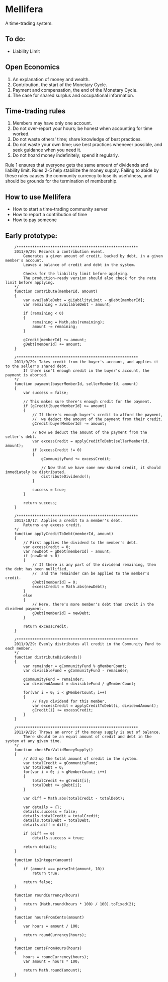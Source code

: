 Mellifera
=========
A time-trading system.

To do:
------
* Liability Limit

Open Economics
--------------

1. An explanation of money and wealth.
2. Contribution, the start of the Monetary Cycle.
3. Payment and compensation, the end of the Monetary Cycle.
4. The case for shared surplus and occupational information.

Time-trading rules
------------------

1. Members may have only one account.
2. Do not over-report your hours; be honest when accounting for time worked.
3. Do not waste others' time; share knowledge of best practices.
4. Do not waste your own time; use best practices whenever possible, and seek guidance when you need it.
5. Do not hoard money indefinitely; spend it regularly.

Rule 1 ensures that everyone gets the same amount of dividends and liability limit. Rules 2-5 help stabilize the money supply. Failing to abide by these rules causes the community currency to lose its usefulness, and should be grounds for the termination of membership.

How to use Mellifera
--------------------

* How to start a time-trading community server
* How to report a contribution of time
* How to pay someone

Early prototype:
----------------

		/******************************************************
		2011/9/29: Records a contribution event.
			Generates a given amount of credit, backed by debt, in a given member's account.
			Leaves a balance of credit and debt in the system.
			
			Checks for the liability limit before applying.
			The production-ready version should also check for the rate limit before applying.
		*/
		function contribute(memberId, amount)
		{
			var availableDebt = gLiabilityLimit - gDebt[memberId];
			var remaining = availableDebt - amount;

			if (remaining < 0)
			{
				remaining = Math.abs(remaining);
				amount -= remaining;
			}

			gCredit[memberId] += amount;
			gDebt[memberId] += amount;
		}

		/******************************************************
		2011/9/29: Takes credit from the buyer's account, and applies it to the seller's shared debt.
			If there isn't enough credit in the buyer's account, the payment is aborted.
		*/
		function payment(buyerMemberId, sellerMemberId, amount)
		{
			var success = false;
			
			// This makes sure there's enough credit for the payment.
			if (gCredit[buyerMemberId] >= amount)
			{
				// If there's enough buyer's credit to afford the payment, 
				//	we deduct the amount of the payment from their credit.
				gCredit[buyerMemberId] -= amount;
				
				// Now we deduct the amount of the payment from the seller's debt.
				var excessCredit = applyCreditToDebt(sellerMemberId, amount);
				if (excessCredit != 0)
				{
					gCommunityFund += excessCredit;
					
					// Now that we have some new shared credit, it should immediately be distributed.
					distributeDividends();
				}
				
				success = true;
			}
			
			return success;
		}

		/******************************************************
		2011/10/17: Applies a credit to a member's debt.
			Returns any excess credit.
		*/
		function applyCreditToDebt(memberId, amount)
		{
			// First applies the dividend to the member's debt.
			var excessCredit = 0;
			var newDebt = gDebt[memberId] - amount;
			if (newDebt < 0)
			{
				// If there is any part of the dividend remaining, then the debt has been nullified,
				//	and the remainder can be applied to the member's credit.
				gDebt[memberId] = 0;
				excessCredit = Math.abs(newDebt);
			}
			else
			{
				// Here, there's more member's debt than credit in the dividend payment.
				gDebt[memberId] = newDebt;
			}
			
			return excessCredit;
		}

		/******************************************************
		2011/9/29: Evenly distributes all credit in the Community Fund to each member.
		*/
		function distributeDividends()
		{
			var remainder = gCommunityFund % gMemberCount;
			var divisibleFund = gCommunityFund - remainder;

			gCommunityFund = remainder;
			var dividendAmount = divisibleFund / gMemberCount;

			for(var i = 0; i < gMemberCount; i++)
			{
				// Pays dividend for this member.
				var excessCredit = applyCreditToDebt(i, dividendAmount);
				gCredit[i] += excessCredit;
			}
		}

		/******************************************************
		2011/9/29: Throws an error if the money supply is out of balance.
			There should be an equal amount of credit and debt in the system at any given time.
		*/
		function checkForValidMoneySupply()
		{
			// Add up the total amount of credit in the system.
			var totalCredit = gCommunityFund;
			var totalDebt = 0;
			for(var i = 0; i < gMemberCount; i++)
			{
				totalCredit += gCredit[i];
				totalDebt += gDebt[i];
			}

			var diff = Math.abs(totalCredit - totalDebt);
			
			var details = {};
			details.success = false;
			details.totalCredit = totalCredit;
			details.totalDebt = totalDebt;
			details.diff = diff;

			if (diff == 0)
				details.success = true;
				
			return details;
		}

		function isInteger(amount)
		{
			if (amount === parseInt(amount, 10))
				return true;
			
			return false;
		}

		function roundCurrency(hours)
		{
			return (Math.round(hours * 100) / 100).toFixed(2);
		}

		function hoursFromCents(amount)
		{
			var hours = amount / 100;
			
			return roundCurrency(hours);
		}

		function centsFromHours(hours)
		{
			hours = roundCurrency(hours);
			var amount = hours * 100;
			
			return Math.round(amount);
		}
